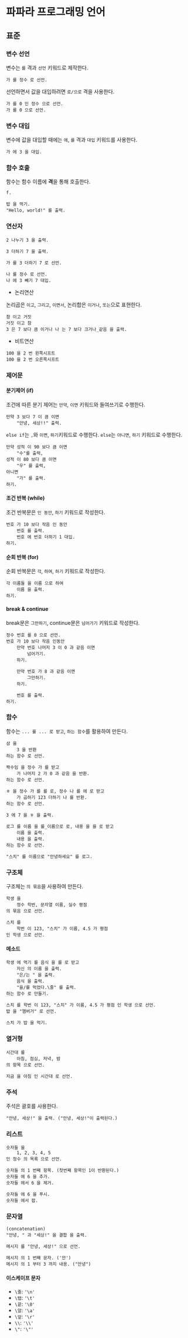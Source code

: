 # 파파라 프로그래밍 언어

## 표준

### 변수 선언

변수는 `를` 격과 `선언` 키워드로 제작한다.

```
가 를 정수 로 선언.
```

선언하면서 값을 대입하려면 `로/으로` 격을 사용한다.

```
가 를 0 인 정수 으로 선언.
가 를 0 으로 선언.
```

### 변수 대입

변수에 값을 대입할 때에는 `에`, `를` 격과 `대입` 키워드를 사용한다.

```
가 에 3 을 대입.
```

### 함수 호출

함수는 함수 이름에 **격**을 통해 호출한다.

```
f.
```

```
밥 을 먹기.
"Hello, world!" 를 출력.
```

### 연산자

```
2 나누기 3 을 출력.
```

```
3 더하기 7 을 출력.
```

```
가 를 3 더하기 7 로 선언.

나 를 정수 로 선언.
나 에 3 빼기 7 대입.
```

* 논리연산

논리곱은 `이고`, `그리고`, `이면서`,
논리합은 `이거나`, `또는`으로 표현한다.

```
참 이고 거짓
거짓 이고 참
3 은 7 보다 큼 이거나 나 는 7 보다 크거나_같음 을 출력.
```

* 비트연산

```
100 을 2 번 왼쪽시프트
100 을 2 번 오른쪽시프트
```

### 제어문

#### 분기제어 (if)

조건에 따른 분기 제어는 `만약`, `이면` 키워드와 들여쓰기로 수행한다.

```
만약 3 보다 7 이 큼 이면
    "안녕, 세상!!" 출력.
```

`else if`는 `,`와 `이면`, `하기`키워드로 수행한다.
`else`는 `아니면`, `하기` 키워드로 수행한다.

```
만약 성적 이 90 보다 큼 이면
    "수"를 출력,
성적 이 80 보다 큼 이면
    "우" 를 출력,
아니면
    "가" 를 출력.
하기.
```

#### 조건 반복 (while)

조건 반복문은 `인 동안`, `하기` 키워드로 작성한다.

```
번호 가 10 보다 작음 인 동안
    번호 를 출력.
    번호 에 번호 더하기 1 대입.
하기.
```

#### 순회 반복 (for)

순회 반복문은 `각`, `하여`, `하기` 키워드로 작성한다.

```
각 이름들 을 이름 으로 하여
    이름 을 출력.
하기.
```

#### break & continue

break문은 `그만하기`, continue문은 `넘어가기` 키워드로 작성한다.

```
정수 번호 를 0 으로 선언.
번호 가 10 보다 작음 인동안
    만약 번호 나머지 3 이 0 과 같음 이면
        넘어가기.
    하기.

    만약 번호 가 8 과 같음 이면
        그만하기.
    하기.
    
    번호 를 출력.
하기.
```

### 함수

함수는 `... 를 ... 로 받고`, `하는 함수`를 활용하여 만든다.

```
삼 을
    3 을 반환
하는 함수 로 선언.
```

```
짝수임 을 정수 가 를 받고
    가 나머지 2 가 0 과 같음 을 반환.
하는 함수 로 선언.
```

```
ㅎ 을 정수 가 를 를 로, 정수 나 를 에 로 받고
    가 곱하기 123 더하기 나 를 반환.
하는 함수 로 선언.

3 에 7 을 ㅎ 을 출력.
```

```
로그 를 이름 을 를_이름으로 로, 내용 을 을 로 받고
    이름 을 출력.
    내용 을 출력.
하는 함수 로 선언.

"스치" 를 이름으로 "안녕하세요" 를 로그.
```

### 구조체

구조체는 `의 묶음`을 사용하여 만든다.

```
학생 을
    정수 학번, 문자열 이름, 실수 평점
의 묶음 으로 선언.

스치 를
    학번 이 123, "스치" 가 이름, 4.5 가 평점
인 학생 으로 선언.
```

#### 메소드

```
학생 에 먹기 를 음식 을 를 로 받고
    자신 의 이름 을 출력.
    "은/는 " 을 출력.
    음식 을 출력.
    "을/를 먹었다.\줄" 를 출력.
하는 함수 로 만들기.

스치 를 학번 이 123, "스치" 가 이름, 4.5 가 평점 인 학생 으로 선언.
밥 을 "햄버거" 로 선언.

스치 가 밥 을 먹기.
```

### 열거형

```
시간대 를
    아침, 점심, 저녁, 밤
의 항목 으로 선언.

지금 을 아침 인 시간대 로 선언.
```

### 주석

주석은 괄호를 사용한다.

```
"안녕, 세상!" 을 출력. ("안녕, 세상!"이 출력된다.)
```

### 리스트

```
숫자들 을
    1, 2, 3, 4, 5
인 정수 의 목록 으로 선언.

숫자들 의 1 번째 항목. (첫번째 항목인 1이 반환된다.)
숫자들 에 6 을 추가.
숫자들 에서 6 을 제거.

숫자들 에 6 을 푸시.
숫자들 에서 팝.
```

### 문자열

```
(concatenation)
"안녕, " 과 "세상!" 을 결합 을 출력.

메시지 를 "안녕, 세상!" 으로 선언.

메시지 의 1 번째 문자. ('안')
메시지 의 1 부터 3 까지 내용. ("안녕")
```

#### 이스케이프 문자

* `\줄`: `'\n'`
* `\탭`: `'\t'`
* `\끝`: `'\0'`
* `\알`: `'\a'`
* `\앞`: `'\r'`
* `\\`: `'\\'`
* `\"`: `'\"'`